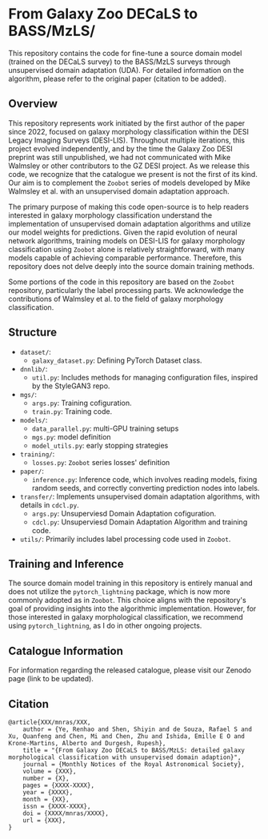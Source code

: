 # From Galaxy Zoo DECaLS to BASS/MzLS/
This repository contains the code for fine-tune a source domain model (trained on the DECaLS survey) to the BASS/MzLS surveys through unsupervised domain adaptation (UDA). For detailed information on the algorithm, please refer to the original paper (citation to be added).

## Overview
This repository represents work initiated by the first author of the paper since 2022, focused on galaxy morphology classification within the DESI Legacy Imaging Surveys (DESI-LIS). Throughout multiple iterations, this project evolved independently, and by the time the Galaxy Zoo DESI preprint was still unpublished, we had not communicated with Mike Walmsley or other contributors to the GZ DESI project. As we release this code, we recognize that the catalogue we present is not the first of its kind. Our aim is to complement the `Zoobot` series of models developed by Mike Walmsley et al. with an unsupervised domain adaptation approach.

The primary purpose of making this code open-source is to help readers interested in galaxy morphology classification understand the implementation of unsupervised domain adaptation algorithms and utilize our model weights for predictions. Given the rapid evolution of neural network algorithms, training models on DESI-LIS for galaxy morphology classification using `Zoobot` alone is relatively straightforward, with many models capable of achieving comparable performance. Therefore, this repository does not delve deeply into the source domain training methods.

Some portions of the code in this repository are based on the `Zoobot` repository, particularly the label processing parts. We acknowledge the contributions of Walmsley et al. to the field of galaxy morphology classification.

## Structure

- `dataset/`: 
  - `galaxy_dataset.py`: Defining PyTorch Dataset class.
- `dnnlib/`: 
  - `util.py`: Includes methods for managing configuration files, inspired by the StyleGAN3 repo.
- `mgs/`: 
  - `args.py`: Training cofiguration.
  - `train.py`: Training code.
- `models/`:
  - `data_parallel.py`: multi-GPU training setups
  - `mgs.py`: model definition
  - `model_utils.py`: early stopping strategies
- `training/`: 
  - `losses.py`: `Zoobot` series losses' definition
- `paper/`: 
  - `inference.py`: Inference code, which involves reading models, fixing random seeds, and correctly converting prediction nodes into labels.
- `transfer/`: Implements unsupervised domain adaptation algorithms, with details in `cdcl.py`.
  - `args.py`: Unsuperviesd Domain Adaptation cofiguration.
  - `cdcl.py`: Unsuperviesd Domain Adaptation Algorithm and training code.
- `utils/`: Primarily includes label processing code used in `Zoobot`.


## Training and Inference
The source domain model training in this repository is entirely manual and does not utilize the `pytorch_lightning` package, which is now more commonly adopted as in `Zoobot`. This choice aligns with the repository's goal of providing insights into the algorithmic implementation. However, for those interested in galaxy morphological classification, we recommend using `pytorch_lightning`, as I do in other ongoing projects.

## Catalogue Information
For information regarding the released catalogue, please visit our Zenodo page (link to be updated).

## Citation

```
@article{XXX/mnras/XXX,
    author = {Ye, Renhao and Shen, Shiyin and de Souza, Rafael S and Xu, Quanfeng and Chen, Mi and Chen, Zhu and Ishida, Emille E O and Krone-Martins, Alberto and Durgesh, Rupesh},
    title = "{From Galaxy Zoo DECaLS to BASS/MzLS: detailed galaxy morphological classification with unsupervised domain adaption}",
    journal = {Monthly Notices of the Royal Astronomical Society},
    volume = {XXX},
    number = {X},
    pages = {XXXX-XXXX},
    year = {XXXX},
    month = {XX},
    issn = {XXXX-XXXX},
    doi = {XXXX/mnras/XXXX},
    url = {XXX},
}
```
